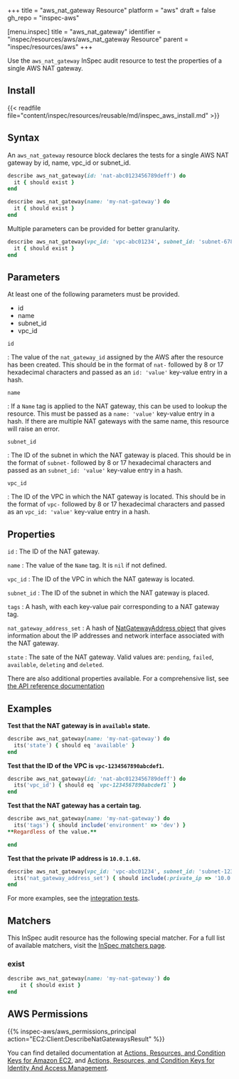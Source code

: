 +++
title = "aws_nat_gateway Resource"
platform = "aws"
draft = false
gh_repo = "inspec-aws"

[menu.inspec]
title = "aws_nat_gateway"
identifier = "inspec/resources/aws/aws_nat_gateway Resource"
parent = "inspec/resources/aws"
+++

Use the `aws_nat_gateway` InSpec audit resource to test the properties of a single AWS NAT gateway.

## Install

{{< readfile file="content/inspec/resources/reusable/md/inspec_aws_install.md" >}}

## Syntax

An `aws_nat_gateway` resource block declares the tests for a single AWS NAT gateway by id, name, vpc_id or subnet_id.

```ruby
describe aws_nat_gateway(id: 'nat-abc0123456789deff') do
  it { should exist }
end 
```

```ruby
describe aws_nat_gateway(name: 'my-nat-gateway') do
  it { should exist }
end
```

Multiple parameters can be provided for better granularity.

```ruby
describe aws_nat_gateway(vpc_id: 'vpc-abc01234', subnet_id: 'subnet-6789deff') do
  it { should exist }
end
```


## Parameters

At least one of the following parameters must be provided.
- id
- name
- subnet_id
- vpc_id

`id`

: The value of the `nat_gateway_id` assigned by the AWS after the resource has been created.
  This should be in the format of `nat-` followed by 8 or 17 hexadecimal characters and passed as an `id: 'value'` key-value entry in a hash.

`name`

: If a `Name` tag is applied to the NAT gateway, this can be used to lookup the resource.
  This must be passed as a `name: 'value'` key-value entry in a hash.
  If there are multiple NAT gateways with the same name, this resource will raise an error.

`subnet_id`

: The ID of the subnet in which the NAT gateway is placed.
  This should be in the format of `subnet-` followed by 8 or 17 hexadecimal characters and passed as an `subnet_id: 'value'` key-value entry in a hash.

`vpc_id`

: The ID of the VPC in which the NAT gateway is located.
  This should be in the format of `vpc-` followed by 8 or 17 hexadecimal characters and passed as an `vpc_id: 'value'` key-value entry in a hash.


## Properties

`id`
: The ID of the NAT gateway.

`name`
: The value of the `Name` tag. It is `nil` if not defined.

`vpc_id`
: The ID of the VPC in which the NAT gateway is located.

`subnet_id`
: The ID of the subnet in which the NAT gateway is placed.

`tags`
: A hash, with each key-value pair corresponding to a NAT gateway tag.

`nat_gateway_address_set`
: A hash of [NatGatewayAddress object](https://docs.aws.amazon.com/AWSEC2/latest/APIReference/API_NatGatewayAddress.html) that gives information about the IP addresses and network interface associated with the NAT gateway.

`state`
: The sate of the NAT gateway. Valid values are: `pending`, `failed`, `available`, `deleting` and `deleted`.

There are also additional properties available. For a comprehensive list, see [the API reference documentation](https://docs.aws.amazon.com/AWSEC2/latest/APIReference/API_NatGateway.html)

## Examples

**Test that the NAT gateway is in `available` state.**

```ruby
describe aws_nat_gateway(name: 'my-nat-gateway') do
  its('state') { should eq 'available' }
end
```

**Test that the ID of the VPC is `vpc-1234567890abcdef1`.**

```ruby
describe aws_nat_gateway(id: 'nat-abc0123456789deff') do
  its('vpc_id') { should eq `vpc-1234567890abcdef1` }
end
```

**Test that the NAT gateway has a certain tag.**

```ruby
describe aws_nat_gateway(name: 'my-nat-gateway') do
  its('tags') { should include('environment' => 'dev') }
**Regardless of the value.**

end
```

**Test that the private IP address is `10.0.1.68`.**

```ruby
describe aws_nat_gateway(vpc_id: 'vpc-abc01234', subnet_id: 'subnet-12345678') do
  its('nat_gateway_address_set') { should include(:private_ip => '10.0.1.68') }
end
```

For more examples, see the [integration tests](https://github.com/inspec/inspec-aws/blob/main/test/integration/verify/controls/aws_nat_gateway.rb).

## Matchers

This InSpec audit resource has the following special matcher. For a full list of available matchers, visit the [InSpec matchers page](https://www.inspec.io/docs/reference/matchers/).


### exist

```ruby
describe aws_nat_gateway(name: 'my-nat-gateway') do
    it { should exist }
end
```

## AWS Permissions

{{% inspec-aws/aws_permissions_principal action="EC2:Client:DescribeNatGatewaysResult" %}}

You can find detailed documentation at [Actions, Resources, and Condition Keys for Amazon EC2](https://docs.aws.amazon.com/IAM/latest/UserGuide/list_amazonec2.html), and [Actions, Resources, and Condition Keys for Identity And Access Management](https://docs.aws.amazon.com/IAM/latest/UserGuide/list_identityandaccessmanagement.html).
